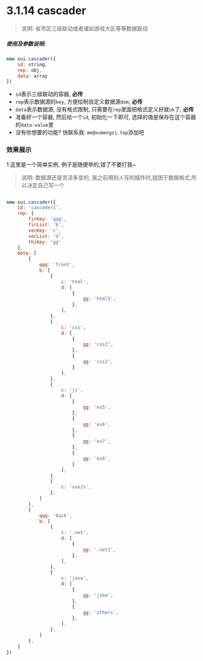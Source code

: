 <link rel="stylesheet" type="text/css" href="../assets/xui.css">
<script type="text/javascript" src="../assets/xui.js"></script>

# 3.1.14 cascader

>说明: 省市区三级联动或者诸如游戏大区等等数据联动

##### 使用及参数说明:
```js
new xui.cascader({
	id: string,
	rep: obj,
	data: array
})
```
* `id`表示三级联动的容器, **必传**
* `rep`表示数据源的`key`, 方便绘制自定义数据源`dom`, **必传**
* `data`表示数据源, 没有格式限制, 只需要在`rep`里面把格式定义好就`ok`了, **必传**
* 准备好一个容器, 然后给一个`id`, 初始化一下即可, 选择的值是保存在这个容器的`data-value`里
* 没有你想要的功能? 快联系我: `me@xumengzi.top`添加吧

### 效果展示

1.这里是一个简单实例, 例子是随便举的,错了不要打我~

>说明: 数据源还是灵活多变的, 我之前用别人写的插件时,就困于数据格式,所以决定自己写一个

<div id="cascader1"></div>

<style type="text/css">
#cascader1{
    display: flex;
	align-items: center;
}
</style>

<script type="text/javascript">
new xui.cascader({
	id: 'cascader1',
	rep: {
		firKey: 'qqq',
		firList: 'b',
		secKey: 'c',
		secList: 'd',
		thiKey: 'gg'
	},
	data: [
		{
			qqq: 'front',
			b: [
				{
					c: 'html',
					d: [
						{
							gg: 'html5',
						},
					],
				},
				{
					c: 'css',
					d: [
						{
							gg: 'css2',
						},
						{
							gg: 'css3',
						}
					],
				},
				{
					c: 'js',
					d: [
						{
							gg: 'es5',
						},
						{
							gg: 'es6',
						},
						{
							gg: 'es7',
						},
						{
							gg: 'es8',
						}
					],
				},
				{
					c: 'vueJs',
				},
			]
		},
		{
			qqq: 'back',
			b: [
				{
					c: '.net',
					d: [
						{
							gg: '.net2',
						},
					],
				},
				{
					c: 'java',
					d: [
						{
							gg: 'j2ee',
						},
						{
							gg: 'others',
						},
					],
				},
			]
		},
	]
})
</script>

```js
new xui.cascader({
	id: 'cascader1',
	rep: {
		firKey: 'qqq',
		firList: 'b',
		secKey: 'c',
		secList: 'd',
		thiKey: 'gg'
	},
	data: [
		{
			qqq: 'front',
			b: [
				{
					c: 'html',
					d: [
						{
							gg: 'html5',
						},
					],
				},
				{
					c: 'css',
					d: [
						{
							gg: 'css2',
						},
						{
							gg: 'css3',
						}
					],
				},
				{
					c: 'js',
					d: [
						{
							gg: 'es5',
						},
						{
							gg: 'es6',
						},
						{
							gg: 'es7',
						},
						{
							gg: 'es8',
						}
					],
				},
				{
					c: 'vueJs',
				},
			]
		},
		{
			qqq: 'back',
			b: [
				{
					c: '.net',
					d: [
						{
							gg: '.net2',
						},
					],
				},
				{
					c: 'java',
					d: [
						{
							gg: 'j2ee',
						},
						{
							gg: 'others',
						},
					],
				},
			]
		},
	]
})
```